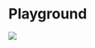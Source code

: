 # Playground

<a href="https://portal.azure.com/#create/Microsoft.Template/uri/https%3A%2F%2Fraw.githubusercontent.com%2Fmarkusheiliger%2Fdevtestlab-edge%2Fmaster%2Fenvironments%2FPlayground%2Fazuredeploy.json" target="_blank">
    <img src="http://azuredeploy.net/deploybutton.png"/>
</a>
